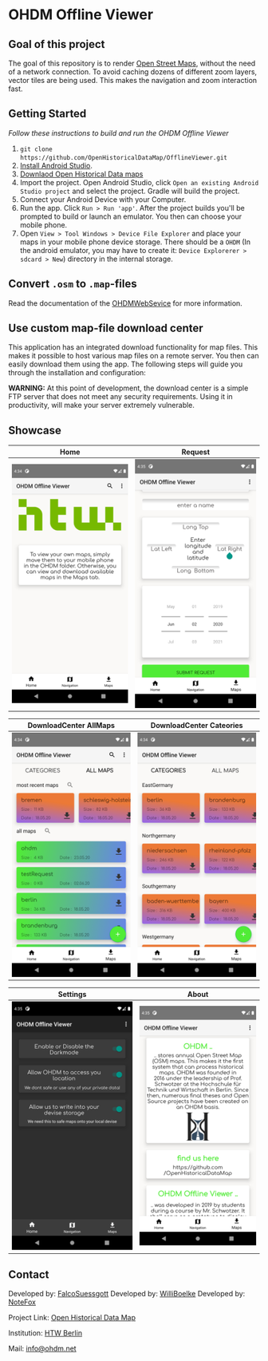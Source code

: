 # OHDM Offline Viewer

## Goal of this project
The goal of this repository is to render [Open Street Maps](https://www.openstreetmap.de/), without the need of a network connection.
To avoid caching dozens of different zoom layers, vector tiles are being used. This makes the navigation and zoom interaction fast.

## Getting Started
*Follow these instructions to build and run the OHDM Offline Viewer*
1. ```git clone https://github.com/OpenHistoricalDataMap/OfflineViewer.git```
2. [Install Android Studio](https://developer.android.com/sdk/index.html).
3. [Downlaod Open Historical Data maps](http://www.ohdm.net/)
4. Import the project. Open Android Studio, click `Open an existing Android
   Studio project` and select the project. Gradle will build the project.
4. Connect your Android Device with your Computer.
5. Run the app. Click `Run > Run 'app'`. After the project builds you'll be
   prompted to build or launch an emulator. You then can choose your mobile phone. 
6. Open ```View > Tool Windows > Device File Explorer``` and place your maps in your mobile phone device storage. There should be a ```OHDM``` (In the android emulator, you may have to create it: `Device Explorerer > sdcard > New`) directory in the internal storage. 

## Convert ```.osm``` to ```.map```-files
Read the documentation of the [OHDMWebSevice](https://github.com/OpenHistoricalDataMap/DowloadWebService/wiki/osm2map) 
for more information.

## Use custom map-file download center
This application has an integrated download functionality for map files. 
This makes it possible to host various map files on a remote server. 
You then can easily download them using the app. 
The following steps will guide you through the installation and configuration:

**WARNING:** At this point of development, the download center is a simple FTP server that does not meet any security requirements.
Using it in productivity, will make your server extremely vulnerable.

## Showcase

Home                                 |  Request
:-----------------------------------:|:---------------------------------------:
![HOME](screenshots/home.png )        | ![REQUEST](screenshots/request.png)

DownloadCenter AllMaps               |  DownloadCenter Cateories
:-----------------------------------:|:---------------------------------------:
![HOME](screenshots/download1.png)   | ![DOWNLOAD](screenshots/download2.png)

Settings                             |  About
:-----------------------------------:|:---------------------------------------:
![HOME](screenshots/settings.png)    | ![DOWNLOAD](screenshots/about.png)


## Contact
Developed by: [FalcoSuessgott](https://github.com/FalcoSuessgott)
Developed by: [WilliBoelke](https://github.com/WilliBoelke)
Developed by: [NoteFox](https://github.com/NoteFox)

Project Link: [Open Historical Data Map](https://github.com/OpenHistoricalDataMap)

Institution: [HTW Berlin](https://www.htw-berlin.de/)

Mail: [info@ohdm.net](info@ohdm.net)
 
